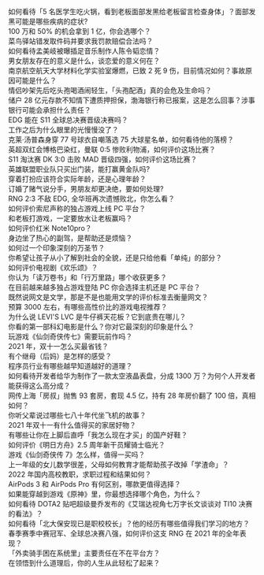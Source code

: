 如何看待「5 名医学生吃火锅，看到老板面部发黑给老板留言检查身体」？面部发黑可能是哪些疾病的症状?  
100 万和 50% 的机会拿到 1 亿，你会选哪个？  
菜鸟驿站错发取件码并要求我罚款赔偿合法吗？  
如何看待孟美岐被曝插足音乐制作人陈令韬恋情？  
男女朋友存在的意义是什么，谈恋爱的意义何在？  
南京航空航天大学材料化学实验室爆燃，已致 2 死 9 伤，目前情况如何？事故原因可能是什么？  
情侣吵架先后吃头孢喝酒闹轻生，「头孢配酒」真的会危及生命吗？  
储户 28 亿元存款不知情下遭质押担保，渤海银行称已报案，这是怎么回事？涉事银行可能会承担什么责任？  
EDG 能在 S11 全球总决赛晋级决赛吗？  
工作之后为什么眼里的光慢慢没了？  
克莱·汤普森身穿 77 号球衣自嘲落选 75 大球星名单，如何看待他的落榜？  
英超双红会博格巴染红，曼联 0:5 惨败利物浦，如何评价这场比赛？  
S11 淘汰赛 DK 3:0 击败 MAD 晋级四强，如何评价这场比赛？  
英雄联盟职业队只买出门装，能打赢黄金队吗?  
穿着打扮应该符合实际年龄，还是心理年龄？  
订婚了赌气说分手，男朋友却更决绝，要如何处理?  
RNG 2:3 不敌 EDG, 全华班再次遗憾败北，你怎么看？  
如何评价索尼声称的独占游戏上线 PC 平台？  
和老板打游戏，一定要放水让老板赢吗？  
如何评价红米 Note10pro？  
身边坐了热心的副驾，是帮助还是烦恼？  
如何过一个印象深刻的万圣节？  
你希望让孩子从小了解到社会的全貌，还是只给他看「单纯」的部分？  
如何评价电视剧《欢乐颂》？  
你认为「读万卷书」和「行万里路」哪个收获更多？  
在目前越来越多独占游戏登陆 PC 你会选择主机还是 PC 平台？  
既然说网文是文学，那是不是也能用文学的评价标准去衡量网文？  
预算 3000 左右，有哪些高性价比的游戏电视推荐？  
为什么说 LEVI'S LVC 是牛仔裤天花板？它到底贵在哪儿？  
你看的第一部科幻电影是什么？你对它最深刻的印象是什么？  
玩游戏《仙剑奇侠传七》需要玩前作吗？  
2021 年，双十一怎么买最省钱？  
有个继母（后妈）是怎样的感受？  
程序员行业有哪些越早知道越好的道理？  
如何看待开发者给华为制作了一款太空液晶表盘，分成 1300 万？为何个人开发者能获得这么高分成？  
网传上海「房叔」抛售 93 套房，套现 4.5 亿，持有 28 年房价翻了 100 倍，真相如何？  
你听父辈说过哪些七八十年代坐飞机的故事？  
2021 年双十一有什么值得买的家居好物？  
有哪些让你在上脚后直呼「我怎么现在才买」的国产好鞋？  
如何评价《明日方舟》2.5 周年新干员耀骑士临光？  
游戏《仙剑奇侠传 7》怎么样，值得一买吗？  
上一年级的女儿数学很差，父母如何教育才能帮助孩子改掉「学渣命」？  
2022 年国内高校教职，求职过程和结果如何？  
AirPods 3 和 AirPods Pro 有何区别，哪款更值得选择？  
如果能穿越到游戏《原神》里，你最想选择哪个角色，为什么？  
如何看待 DOTA2 贴吧超级曼乔发布的《艾瑞达视角七万字长文谈谈对 TI10 决赛的看法》？  
如何看待「北大保安现已是职校校长」？他的经历有哪些值得我们学习的地方？  
春季赛季中赛冠军、全球总决赛八强，如何评价这支 RNG 在 2021 年的全年表现？  
「外卖骑手困在系统里」主要责任在不在平台方？  
在领悟到什么道理后，你的人生从此轻松了起来？  
